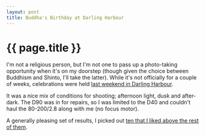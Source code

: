 ```yaml
---
layout: post
title: Buddha's Birthday at Darling Harbour
---
```


# {{ page.title }}

I'm not a religious person, but I'm not one to pass up a photo-taking opportunity when it's on my doorstep (though given the choice between Buddhism and Shinto, I'll take the latter). While it's not officially for a couple of weeks, celebrations were held [last weekend in Darling Harbour](http://www.nantien.org.au/en/news/News_View.asp?NewsID=264).

It was a nice mix of conditions for shooting; afternoon light, dusk and after-dark. The D90 was in for repairs, so I was limited to the D40 and couldn't haul the 80-200/2.8 along with me (no focus motor).

A generally pleasing set of results, I picked out [ten that I liked above the rest of them](http://furinkan.meidokon.net/img/20100508_buddha_birthday/).
